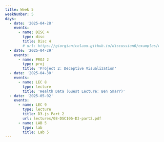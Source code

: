 ```yaml
---
title: Week 5
weekNumber: 5
days:
  - date: '2025-04-28'
    events:
      - name: DISC 4
        type: disc
        title: Disc 4
        # url: https://giorgianicolaou.github.io/discussion6/examples/classic-slides/index.html
  - date: '2025-04-29'
    events:
      - name: PROJ 2
        type: proj
        title: 'Project 2: Deceptive Visualization'
  - date: '2025-04-30'
    events:
      - name: LEC 8
        type: lecture
        title: 'Health Data (Guest Lecture: Ben Smarr)'
  - date: '2025-05-02'
    events:
      - name: LEC 9
        type: lecture
        title: D3.js Part 2
        url: lectures/08-DSC106-D3-part2.pdf
      - name: LAB 5
        type: lab
        title: Lab 5
---
```

